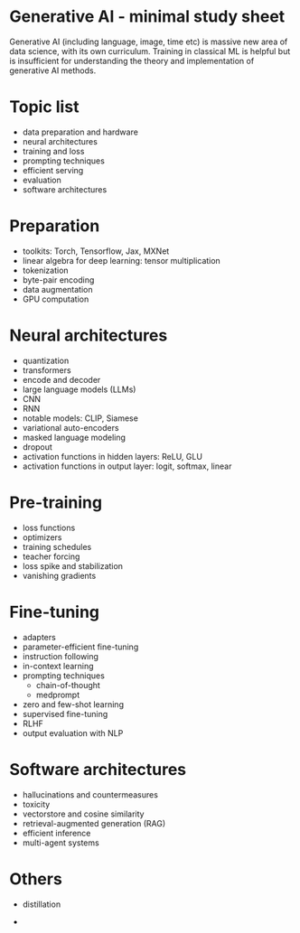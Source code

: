 # Generative AI - minimal study sheet

Generative AI (including language, image, time etc) is massive new area of data science, with its own curriculum. Training in classical ML is helpful but is insufficient for understanding the theory and implementation of generative AI methods.

# Topic list
- data preparation and hardware
- neural architectures
- training and loss
- prompting techniques
- efficient serving
- evaluation
- software architectures


# Preparation
- toolkits: Torch, Tensorflow, Jax, MXNet
- linear algebra for deep learning: tensor multiplication
- tokenization
- byte-pair encoding
- data augmentation
- GPU computation


# Neural architectures
- quantization
- transformers
- encode and decoder
- large language models (LLMs)
- CNN
- RNN
- notable models: CLIP, Siamese
- variational auto-encoders
- masked language modeling
- dropout
- activation functions in hidden layers: ReLU, GLU
- activation functions in output layer: logit, softmax, linear

# Pre-training
- loss functions
- optimizers
- training schedules
- teacher forcing
- loss spike and stabilization
- vanishing gradients

# Fine-tuning
- adapters
- parameter-efficient fine-tuning
- instruction following
- in-context learning
- prompting techniques
	- chain-of-thought
	- medprompt
- zero and few-shot learning
- supervised fine-tuning
- RLHF
- output evaluation with NLP 

# Software architectures
- hallucinations and countermeasures
- toxicity 
- vectorstore and cosine similarity
- retrieval-augmented generation (RAG)
- efficient inference
- multi-agent systems

# Others
- distillation

- 
